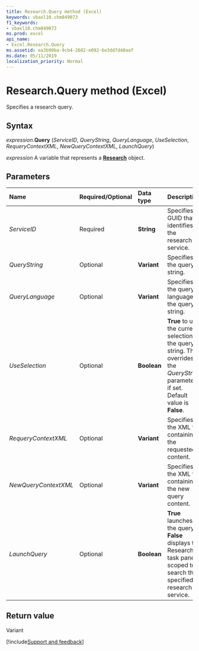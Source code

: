 ```yaml
---
title: Research.Query method (Excel)
keywords: vbaxl10.chm849073
f1_keywords:
- vbaxl10.chm849073
ms.prod: excel
api_name:
- Excel.Research.Query
ms.assetid: ea3b90ba-9cb4-2682-e092-6e3dd7d40aaf
ms.date: 05/11/2019
localization_priority: Normal
---
```



# Research.Query method (Excel)

Specifies a research query.


## Syntax

_expression_.**Query** (_ServiceID_, _QueryString_, _QueryLanguage_, _UseSelection_, _RequeryContextXML_, _NewQueryContextXML_, _LaunchQuery_)

_expression_ A variable that represents a **[Research](Excel.Research.md)** object.


## Parameters

|Name|Required/Optional|Data type|Description|
|:-----|:-----|:-----|:-----|
| _ServiceID_|Required| **String**|Specifies a GUID that identifies the research service.|
| _QueryString_|Optional| **Variant**|Specifies the query string.|
| _QueryLanguage_|Optional| **Variant**|Specifies the query language of the query string.|
| _UseSelection_|Optional| **Boolean**| **True** to use the current selection as the query string. This overrides the _QueryString_ parameter if set. Default value is **False**.|
| _RequeryContextXML_|Optional| **Variant**|Specifies the XML file containing the requested content.|
| _NewQueryContextXML_|Optional| **Variant**|Specifies the XML file containing the new query content.|
| _LaunchQuery_|Optional| **Boolean**| **True** launches the query. **False** displays the Research task pane scoped to search the specified research service.|

## Return value

Variant




[!include[Support and feedback](~/includes/feedback-boilerplate.md)]